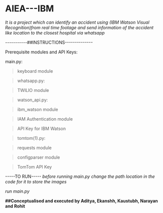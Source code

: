 # AIEA---IBM
*It is a project which can identify an accident using (IBM Watson Visual Recognition)from real time footage and send information of the accident like location to the closest hospital via whatsapp*

-----------##INSTRUCTIONS--------------

Prerequisite modules and  API Keys:

main.py:<br />
> keyboard module<br />

> whatsapp.py:<br />

> TWILIO module<br />

> watson_api.py:<br />

> ibm_watson module<br />

> IAM Authentication module<br />

> API Key for IBM Watson<br />

> tomtom(1).py:<br />

> requests module<br />

> configparser module<br />

> TomTom API Key<br />

-----TO RUN-----
*before running main.py change the path location in the code for it to store the images*

*run main.py*


**##Conceptualised and executed by Aditya, Ekanshh, Kaustubh, Narayan and Rohit**
